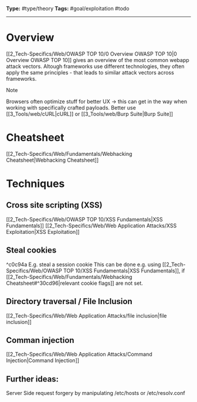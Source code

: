 **Type:** #type/theory
**Tags:** #goal/exploitation #todo 

---
# Overview
[[2_Tech-Specifics/Web/OWASP TOP 10/0 Overview OWASP TOP 10|0 Overview OWASP TOP 10]] gives an overview of the most common webapp attack vectors. Altough frameworks use different technologies, they often apply the same principles  - that leads to similar attack vectors across frameworks.

> [!NOTE]
> Browsers often optimize stuff for better UX -> this can get in the way when working with specifically crafted payloads. Better use [[3_Tools/web/cURL|cURL]] or [[3_Tools/web/Burp Suite|Burp Suite]]
# Cheatsheet
[[2_Tech-Specifics/Web/Fundamentals/Webhacking Cheatsheet|Webhacking Cheatsheet]]
# Techniques
## Cross site scripting (XSS)
[[2_Tech-Specifics/Web/OWASP TOP 10/XSS Fundamentals|XSS Fundamentals]]
[[2_Tech-Specifics/Web/Web Application Attacks/XSS Exploitation|XSS Exploitation]]
## Steal cookies
^c0c94a
E.g. steal a session cookie 
This can be done e.g. using [[2_Tech-Specifics/Web/OWASP TOP 10/XSS Fundamentals|XSS Fundamentals]], if [[2_Tech-Specifics/Web/Fundamentals/Webhacking Cheatsheet#^30cd96|relevant cookie flags]] are not set.
## Directory traversal / File Inclusion
[[2_Tech-Specifics/Web/Web Application Attacks/file inclusion|file inclusion]]
## Comman injection
[[2_Tech-Specifics/Web/Web Application Attacks/Command Injection|Command Injection]]
## Further ideas:
Server Side request forgery by manipulating /etc/hosts or /etc/resolv.conf